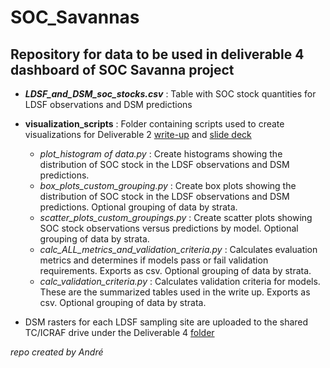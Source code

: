 # SOC_Savannas
## Repository for data to be used in deliverable 4 dashboard of SOC Savanna project

- ***LDSF_and_DSM_soc_stocks.csv*** : Table with SOC stock quantities for LDSF observations and DSM predictions

- **visualization_scripts** : Folder containing scripts used to create visualizations for Deliverable 2 [write-up](https://docs.google.com/document/d/1DPCL_MbP-KHWClp3BZtj47DRd_q52aVi6-yFihE-WvI/edit?tab=t.0) and [slide deck](https://docs.google.com/presentation/d/1lVm03xCva5bzybsERM2RNNHQakpT8e1ArQoX1yOq8Bc/edit?usp=sharing)
  - *plot_histogram of data.py* : Create histograms showing the distribution of SOC stock in the LDSF observations and DSM predictions.
  - *box_plots_custom_grouping.py* : Create box plots showing the distribution of SOC stock in the LDSF observations and DSM predictions. Optional grouping of data by strata.
  - *scatter_plots_custom_groupings.py* : Create scatter plots showing SOC stock observations versus predictions by model. Optional grouping of data by strata.
  - *calc_ALL_metrics_and_validation_criteria.py* : Calculates evaluation metrics and determines if models pass or fail validation requirements. Exports as csv. Optional grouping of data by strata.
  - *calc_validation_criteria.py* : Calculates validation criteria for models. These are the summarized tables used in the write up. Exports as csv. Optional grouping of data by strata.

- DSM rasters for each LDSF sampling site are uploaded to the shared TC/ICRAF drive under the Deliverable 4 [folder](https://drive.google.com/drive/folders/1K4IaiV7A_20qXnASSA9VcV-liazGPecC?usp=sharing)


*repo created by André*
